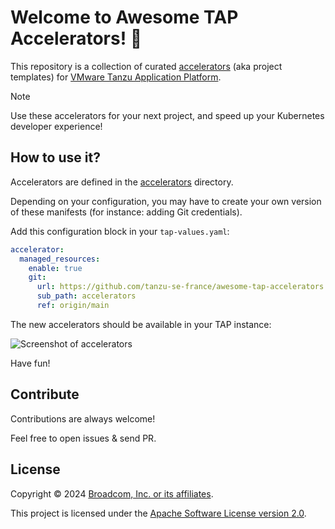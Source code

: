 # Welcome to Awesome TAP Accelerators! 🌟

This repository is a collection of curated
[accelerators](https://docs.vmware.com/en/VMware-Tanzu-Application-Platform/1.7/tap/tap-gui-plugins-application-accelerator.html)
(aka project templates) for
[VMware Tanzu Application Platform](https://tanzu.vmware.com/application-platform).

> [!NOTE]
> Use these accelerators for your next project, and speed up your Kubernetes developer experience!

## How to use it?

Accelerators are defined in the [accelerators](accelerators) directory.

Depending on your configuration, you may have to create your own version of these
manifests (for instance: adding Git credentials).

Add this configuration block in your `tap-values.yaml`:

```yaml
accelerator:
  managed_resources:
    enable: true
    git:
      url: https://github.com/tanzu-se-france/awesome-tap-accelerators
      sub_path: accelerators
      ref: origin/main
```

The new accelerators should be available in your TAP instance:

![Screenshot of accelerators](accelerators.png)

Have fun!

## Contribute

Contributions are always welcome!

Feel free to open issues & send PR.

## License

Copyright &copy; 2024 [Broadcom, Inc. or its affiliates](https://www.broadcom.com/).

This project is licensed under the [Apache Software License version 2.0](https://www.apache.org/licenses/LICENSE-2.0).
